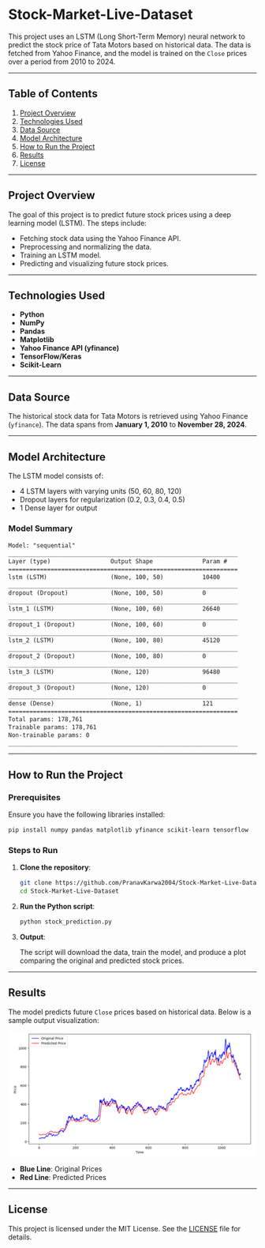 # Stock-Market-Live-Dataset

This project uses an LSTM (Long Short-Term Memory) neural network to predict the stock price of Tata Motors based on historical data. The data is fetched from Yahoo Finance, and the model is trained on the `Close` prices over a period from 2010 to 2024.

---

## Table of Contents

1. [Project Overview](#project-overview)
2. [Technologies Used](#technologies-used)
3. [Data Source](#data-source)
4. [Model Architecture](#model-architecture)
5. [How to Run the Project](#how-to-run-the-project)
6. [Results](#results)
7. [License](#license)

---

## Project Overview

The goal of this project is to predict future stock prices using a deep learning model (LSTM). The steps include:

- Fetching stock data using the Yahoo Finance API.
- Preprocessing and normalizing the data.
- Training an LSTM model.
- Predicting and visualizing future stock prices.

---

## Technologies Used

- **Python**
- **NumPy**
- **Pandas**
- **Matplotlib**
- **Yahoo Finance API (yfinance)**
- **TensorFlow/Keras**
- **Scikit-Learn**

---

## Data Source

The historical stock data for Tata Motors is retrieved using Yahoo Finance (`yfinance`). The data spans from **January 1, 2010** to **November 28, 2024**.

---

## Model Architecture

The LSTM model consists of:

- 4 LSTM layers with varying units (50, 60, 80, 120)
- Dropout layers for regularization (0.2, 0.3, 0.4, 0.5)
- 1 Dense layer for output

### Model Summary

```
Model: "sequential"
_________________________________________________________________
Layer (type)                 Output Shape              Param #   
=================================================================
lstm (LSTM)                  (None, 100, 50)           10400     
_________________________________________________________________
dropout (Dropout)            (None, 100, 50)           0         
_________________________________________________________________
lstm_1 (LSTM)                (None, 100, 60)           26640     
_________________________________________________________________
dropout_1 (Dropout)          (None, 100, 60)           0         
_________________________________________________________________
lstm_2 (LSTM)                (None, 100, 80)           45120     
_________________________________________________________________
dropout_2 (Dropout)          (None, 100, 80)           0         
_________________________________________________________________
lstm_3 (LSTM)                (None, 120)               96480     
_________________________________________________________________
dropout_3 (Dropout)          (None, 120)               0         
_________________________________________________________________
dense (Dense)                (None, 1)                 121       
=================================================================
Total params: 178,761
Trainable params: 178,761
Non-trainable params: 0
_________________________________________________________________
```

---

## How to Run the Project

### Prerequisites

Ensure you have the following libraries installed:

```bash
pip install numpy pandas matplotlib yfinance scikit-learn tensorflow
```

### Steps to Run

1. **Clone the repository**:

   ```bash
   git clone https://github.com/PranavKarwa2004/Stock-Market-Live-Dataset.git
   cd Stock-Market-Live-Dataset
   ```

2. **Run the Python script**:

   ```bash
   python stock_prediction.py
   ```

3. **Output**:

   The script will download the data, train the model, and produce a plot comparing the original and predicted stock prices.

---

## Results

The model predicts future `Close` prices based on historical data. Below is a sample output visualization:

![Stock Price Prediction](Results)

- **Blue Line**: Original Prices
- **Red Line**: Predicted Prices

---

## License

This project is licensed under the MIT License. See the [LICENSE](LICENSE) file for details.
